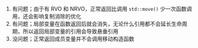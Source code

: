 1. 有问题；由于有 RVO 和 NRVO，正常返回比调用 `std::move()` 少一次函数调用，还会影响复制消除的优化
2. 有问题；局部变量在函数返回后就会消失，无论什么引用都不会延长生命周期，所以返回局部变量的引用会导致悬垂引用
3. 没问题；正常返回成员变量并不会调用移动构造函数
